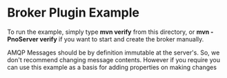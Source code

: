 # Broker Plugin Example

To run the example, simply type **mvn verify** from this directory, or **mvn -PnoServer verify** if you want to start and create the broker manually.

AMQP Messages should be by definition immutable at the server's. So, we don't recommend changing message contents. However if you require you can use this example as a basis for adding properties on making changes